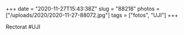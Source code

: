 +++
date = "2020-11-27T15:43:38Z"
slug = "88218"
photos = ["/uploads/2020/2020-11-27-88072.jpg"]
tags = ["fotos", "UJI"]
+++

Rectorat #UJI

<img alt="" src="/uploads/2020/2020-11-27-88072.jpg">
